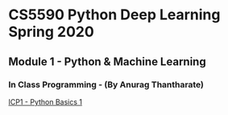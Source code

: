 # CS5590 Python Deep Learning Spring 2020

## Module 1 - Python & Machine Learning

### In Class Programming - (By Anurag Thantharate)

[ICP1 - Python Basics 1](https://github.com/adtmv7/CS5590-490-Python-Deep-Learning/tree/master/ICP1) 
